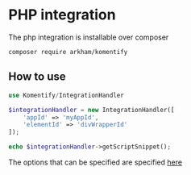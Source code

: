 # PHP integration

The php integration is installable over composer

```
composer require arkham/komentify
```

## How to use

```php
use Komentify/IntegrationHandler

$integrationHandler = new IntegrationHandler([
    'appId' => 'myAppId',
    'elementId' => 'divWrapperId'
]);

echo $integrationHandler->getScriptSnippet();
```

The options that can be specified are specified [here](/javascript/)
